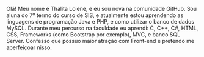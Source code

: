 Olá! Meu nome é Thalita Loiene, e eu sou nova na comunidade GitHub.
Sou aluna do 7º termo do curso de SIS, e atualmente estou aprendendo as linguagens de programação Java e PHP, e como utilizar o banco de dados MySQL.
Durante meu percurso na faculdade eu aprendi: C, C++, C#, HTML, CSS, Frameworks (como Bootstrap por exemplo), MVC, e banco SQL Server.
Confesso que possuo maior atração com Front-end e pretendo me aperfeiçoar nisso.

<!---
Loiene/Loiene is a ✨ special ✨ repository because its `README.md` (this file) appears on your GitHub profile.
You can click the Preview link to take a look at your changes.
--->
